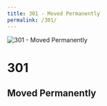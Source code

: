 ```yaml
---
title: 301 - Moved Permanently
permalink: /301/
---
```

![301 - Moved Permanently](https://c1.staticflickr.com/8/7254/7450267292_936d31c32d_b.jpg)  
# 301  
## Moved Permanently  
